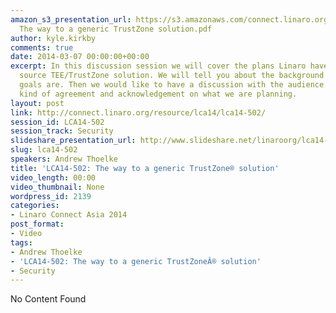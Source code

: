 ```yaml
---
amazon_s3_presentation_url: https://s3.amazonaws.com/connect.linaro.org/lca14/presentations/LCA14-502-
  The way to a generic TrustZone solution.pdf
author: kyle.kirkby
comments: true
date: 2014-03-07 00:00:00+00:00
excerpt: In this discussion session we will cover the plans Linaro have for an open
  source TEE/TrustZone solution. We will tell you about the background and what our
  goals are. Then we would like to have a discussion with the audience to get to some
  kind of agreement and acknowledgement on what we are planning.
layout: post
link: http://connect.linaro.org/resource/lca14/lca14-502/
session_id: LCA14-502
session_track: Security
slideshare_presentation_url: http://www.slideshare.net/linaroorg/lca14-502-thewaytoagenerictrustzonesolution
slug: lca14-502
speakers: Andrew Thoelke
title: 'LCA14-502: The way to a generic TrustZone® solution'
video_length: 00:00
video_thumbnail: None
wordpress_id: 2139
categories:
- Linaro Connect Asia 2014
post_format:
- Video
tags:
- Andrew Thoelke
- 'LCA14-502: The way to a generic TrustZoneÂ® solution'
- Security
---
```


No Content Found
